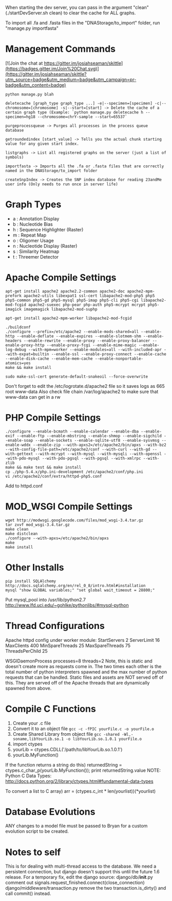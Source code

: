 When starting the dev server, you can pass in the argument "clean" (./startDevServer.sh clean) to clear the cache for ALL graphs.

To import all .fa and .fasta files in the "DNAStorage/to_import" folder, run "manage.py importfasta"

Management Commands
===================

[![Join the chat at https://gitter.im/josiahseaman/skittle](https://badges.gitter.im/Join%20Chat.svg)](https://gitter.im/josiahseaman/skittle?utm_source=badge&utm_medium=badge&utm_campaign=pr-badge&utm_content=badge)

```shell
python manage.py blah

deletecache [graph_type graph_type ...] -e|--specimen=[specimen] -c|--chromosome=[chromosome] -s|--start=[start] -> Delete the cache of a certain graph type (Example: `python manage.py deletecache h --specimen=hg18 --chromosome=chrY-sample --start=65537`

purgeprocessqueue -> Purges all processes in the process queue database

getroundedindex [start_value] -> Tells you the actual chunk starting value for any given start index.

listgraphs -> List all registered graphs on the server (just a list of symbols)

importfasta -> Imports all the .fa or .fasta files that are correctly named in the DNAStorage/to_import folder

createSnpIndex -> Creates the SNP index database for reading 23andMe user info (Only needs to run once in server life)
```


Graph Types
===========

+ a : Annotation Display
+ b : Nucleotide Bias
+ h : Sequence Highlighter (Raster)
+ m : Repeat Map
+ o : Oligomer Usage
+ n : Nucleotide Display (Raster)
+ s : Similarity Heatmap
+ t : Threemer Detector


Apache Compile Settings
=======================

```shell
apt-get install apache2 apache2.2-common apache2-doc apache2-mpm-prefork apache2-utils libexpat1 ssl-cert libapache2-mod-php5 php5 php5-common php5-gd php5-mysql php5-imap php5-cli php5-cgi libapache2-mod-fcgid apache2-suexec php-pear php-auth php5-mcrypt mcrypt php5-imagick imagemagick libapache2-mod-suphp

apt-get install apache2-mpm-worker libapache2-mod-fcgid

./buildconf
./configure --prefix=/etc/apache2 --enable-mods-shared=all --enable-http --enable-deflate --enable-expires --enable-slotmem-shm --enable-headers --enable-rewrite --enable-proxy --enable-proxy-balancer --enable-proxy-http --enable-proxy-fcgi --enable-mime-magic --enable-log-debug --with-mpm=worker --enable-modules=all --with-included-apr --with-expat=builtin --enable-ssl --enable-proxy-connect --enable-cache --enable-disk-cache --enable-mem-cache --enable-nonportable-atomics=yes
make && make install

sudo make-ssl-cert generate-default-snakeoil --force-overwrite
```

Don't forget to edit the /etc/logrotate.d/apache2 file so it saves logs as 665 root www-data
Also check file chain /var/log/apache2 to make sure that www-data can get in a rw

PHP Compile Settings
====================

```shell
./configure --enable-bcmath --enable-calendar --enable-dba --enable-exif --enable-ftp --enable-mbstring --enable-shmop --enable-sigchild --enable-soap --enable-sockets --enable-sqlite-utf8 --enable-sysvmsg --enable-wddx --enable-zip --with-apxs2=/etc/apache2/bin/apxs --with-bz2 --with-config-file-path=/etc/apache2/conf --with-curl --with-gd --with-gettext --with-mcrypt --with-mysql --with-mysqli --with-openssl --with-pdo-mysql --with-pdo-pgsql --with-pgsql --with-xmlrpc --with-zlib
make && make test && make install
cp ./php-5.4.x/php.ini-development /etc/apache2/conf/php.ini
vi /etc/apache2/conf/extra/httpd-php5.conf
```

Add to httpd.conf

MOD_WSGI Compile Settings
=========================

```shell
wget http://modwsgi.googlecode.com/files/mod_wsgi-3.4.tar.gz
tar zxvf mod_wsgi-3.4.tar.gz
make clean
make distclean
./configure --with-apxs=/etc/apache2/bin/apxs
make
make install
```

Other Installs
==============

```shell
pip install SQLAlchemy
http://docs.sqlalchemy.org/en/rel_0_8/intro.html#installation
mysql "show GLOBAL variables;" "set global wait_timeout = 28800;"
```

Put mysql_pool into /usr/lib/python2.7
http://www.lfd.uci.edu/~gohlke/pythonlibs/#mysql-python


Thread Configurations
=====================
Apache httpd config under worker module:
StartServers 2
ServerLimit 16
MaxClients 400
MinSpareThreads 25
MaxSpareThreads 75
ThreadsPerChild 25

WSGIDaemonProcess
processes=8
threads=2
Note, this is static and doesn't create more as requests come in. The two times each other is the total number of python interpreters spawned and the max number of python requests that can be handled.
Static files and assets are NOT served off of this. They are served off of the Apache threads that are dynamically spawned from above.

Compile C Functions
===================
1) Create your .c file
2) Convert it to an object file `gcc -c -fPIC yourFile.c -o yourFile.o`
3) Create Shared Library from object file `gcc -shared -Wl,-soname,libYourLib.so.1 -o libYourLib.so.1.0.1 yourFile.o`
4) import ctypes
5) yourLib = ctypes.CDLL('/path/to/libYourLib.so.1.0.1')
6) yourLib.MyFunction()

If the function returns a string do this) returnedString = ctypes.c_char_p(yourLib.MyFunction()); print returnedString.value
NOTE: Python C Data Types: http://docs.python.org/2/library/ctypes.html#fundamental-data-types

To convert a list to C array) arr = (ctypes.c_int * len(yourlist))(*yourlist)

Database Evolutions
===================   
ANY changes to a model file must be passed to Bryan for a custom evolution script to be created.

Notes to self
=============
This is for dealing with multi-thread access to the database.
We need a persistent connection, but django doesn't support this until the future 1.6 release.
For a temporary fix, edit the django source:
django/db/__init__.py comment out signals.request_finished.connect(close_connection)
django/middleware/transaction.py remove the two transaction.is_dirty() and call commit() instead.
